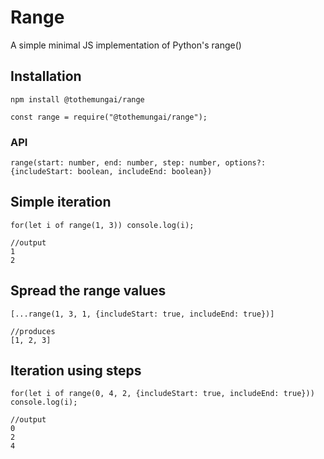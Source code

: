 # Range

A simple minimal JS implementation of Python's range()

## Installation

`npm install @tothemungai/range`

`const range = require("@tothemungai/range");`

### API

`range(start: number, end: number, step: number, options?: {includeStart: boolean, includeEnd: boolean})`

## Simple iteration

```
for(let i of range(1, 3)) console.log(i);

//output
1
2
```

## Spread the range values

```
[...range(1, 3, 1, {includeStart: true, includeEnd: true})]

//produces
[1, 2, 3]
```

## Iteration using steps

```
for(let i of range(0, 4, 2, {includeStart: true, includeEnd: true})) console.log(i);

//output
0
2
4
```
